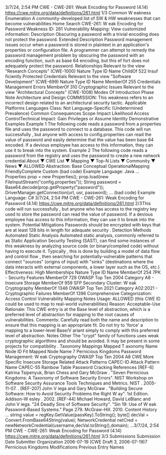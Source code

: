 3/7/24, 2:54 PM CWE - CWE-261: Weak Encoding for Password (4.14)
https://cwe.mitre.org/data/deﬁnitions/261.html 1/3
Common W eakness Enumeration
A community-developed list of SW & HW weaknesses that can become
vulnerabilities
Home Search
CWE-261: W eak Encoding for Password
Weakness ID: 261
Vulnerability Mapping: 
View customized information:
 Description
Obscuring a password with a trivial encoding does not protect the password.
 Extended Description
Password management issues occur when a password is stored in plaintext in an application's properties or configuration file. A
programmer can attempt to remedy the password management problem by obscuring the password with an encoding function, such
as base 64 encoding, but this ef fort does not adequately protect the password.
 Relationships
 Relevant to the view "Research Concepts" (CWE-1000)
Nature Type ID Name
ChildOf 522 Insuf ficiently Protected Credentials
 Relevant to the view "Software Development" (CWE-699)
Nature Type ID Name
MemberOf 255 Credentials Management Errors
MemberOf 310 Cryptographic Issues
 Relevant to the view "Architectural Concepts" (CWE-1008)
 Modes Of Introduction
Phase Note
Architecture and Design COMMISSION: This weakness refers to an incorrect design related to an architectural security tactic.
 Applicable Platforms
Languages
Class: Not Language-Specific (Undetermined Prevalence)
 Common Consequences
Scope Impact Likelihood
Access ControlTechnical Impact: Gain Privileges or Assume Identity
 Demonstrative Examples
Example 1
The following code reads a password from a properties file and uses the password to connect to a database.
This code will run successfully , but anyone with access to config.properties can read the value of password and easily determine that
the value has been base 64 encoded. If a devious employee has access to this information, they can use it to break into the system.
Example 2
The following code reads a password from the registry and uses the password to create a new network credential.About ▼ CWE List ▼ Mapping ▼ Top-N Lists ▼ Community ▼ News ▼
ALLOWED
Abstraction: Base
Conceptual OperationalMapping
FriendlyComplete Custom
(bad code) Example Language: Java 
...
Properties prop = new Properties();
prop.load(new FileInputStream("config.properties"));
String password = Base64.decode(prop.getProperty("password"));
DriverManager.getConnection(url, usr, password);
...
(bad code) Example Language: C# 3/7/24, 2:54 PM CWE - CWE-261: Weak Encoding for Password (4.14)
https://cwe.mitre.org/data/deﬁnitions/261.html 2/3This code will run successfully , but anyone who has access to the registry key used to store the password can read the value of
password. If a devious employee has access to this information, they can use it to break into the system.
 Potential Mitigations
Passwords should be encrypted with keys that are at least 128 bits in length for adequate security .
 Detection Methods
Automated Static Analysis
Automated static analysis, commonly referred to as Static Application Security Testing (SAST), can find some instances of this
weakness by analyzing source code (or binary/compiled code) without having to execute it. Typically , this is done by building a
model of data flow and control flow , then searching for potentially-vulnerable patterns that connect "sources" (origins of input)
with "sinks" (destinations where the data interacts with external components, a lower layer such as the OS, etc.)
Effectiveness: High
 Memberships
Nature Type ID Name
MemberOf 254 7PK - Security Features
MemberOf 729 OWASP Top Ten 2004 Category A8 - Insecure Storage
MemberOf 959 SFP Secondary Cluster: W eak Cryptography
MemberOf 1346 OWASP Top Ten 2021 Category A02:2021 - Cryptographic Failures
MemberOf 1396 Comprehensive Categorization: Access Control
 Vulnerability Mapping Notes
Usage: ALLOWED (this CWE ID could be used to map to real-world vulnerabilities)
Reason: Acceptable-Use
Rationale:
This CWE entry is at the Base level of abstraction, which is a preferred level of abstraction for mapping to the root causes of
vulnerabilities.
Comments:
Carefully read both the name and description to ensure that this mapping is an appropriate fit. Do not try to 'force' a mapping to a
lower-level Base/V ariant simply to comply with this preferred level of abstraction.
 Notes
Other
The "crypt" family of functions uses weak cryptographic algorithms and should be avoided. It may be present in some projects for
compatibility .
 Taxonomy Mappings
Mapped T axonomy Name Node ID Fit Mapped Node Name
7 Pernicious Kingdoms Password Management: W eak Cryptography
OWASP Top Ten 2004 A8 CWE More Specific Insecure Storage
 Related Attack Patterns
CAPEC-ID Attack Pattern Name
CAPEC-55 Rainbow Table Password Cracking
 References
[REF-6] Katrina Tsipenyuk, Brian Chess and Gary McGraw . "Seven Pernicious Kingdoms: A Taxonomy of Software Security
Errors". NIST Workshop on Software Security Assurance Tools Techniques and Metrics. NIST . 2005-11-07.
.
[REF-207] John V iega and Gary McGraw . "Building Secure Software: How to Avoid Security Problems the Right W ay". 1st Edition.
Addison-W esley . 2002.
[REF-44] Michael Howard, David LeBlanc and John V iega. "24 Deadly Sins of Software Security". "Sin 19: Use of W eak
Password-Based Systems." Page 279. McGraw-Hill. 2010.
 Content History
...
string value = regKey.GetValue(passKey).ToString();
byte[] decVal = Convert.FromBase64String(value);
NetworkCredential netCred = newNetworkCredential(username,decVal.toString(),domain);
...3/7/24, 2:54 PM CWE - CWE-261: Weak Encoding for Password (4.14)
https://cwe.mitre.org/data/deﬁnitions/261.html 3/3
 Submissions
Submission Date Submitter Organization
2006-07-19
(CWE Draft 3, 2006-07-19)7 Pernicious Kingdoms
 Modifications
 Previous Entry Names